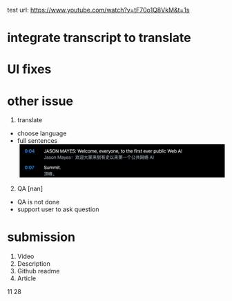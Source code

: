 test url: https://www.youtube.com/watch?v=tF70o1Q8VkM&t=1s

# integrate transcript to translate

# UI fixes

# other issue

1. translate

- choose language
- full sentences
  ![alt text](image-1.png)

2. QA [nan]

- QA is not done
- support user to ask question

# submission

1. Video
2. Description
3. Github readme
4. Article

11 28
